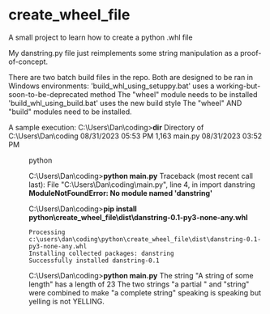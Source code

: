 # create_wheel_file
A small project to learn how to create a python .whl file

My danstring.py file just reimplements some string manipulation as a proof-of-concept.

There are two batch build files in the repo. Both are designed to be ran in Windows environments:
    'build_whl_using_setuppy.bat' uses a working-but-soon-to-be-deprecated method
        The "wheel" module needs to be installed
    'build_whl_using_build.bat' uses the new build style
        The "wheel" AND "build" modules need to be installed.


A sample execution:
C:\Users\Dan\coding>**dir**
    Directory of C:\Users\Dan\coding
        08/31/2023  05:53 PM             1,163 main.py
        08/31/2023  03:52 PM    <DIR>          python

C:\Users\Dan\coding>**python main.py**
    Traceback (most recent call last):
        File "C:\Users\Dan\coding\main.py", line 4, in <module>
        import danstring
    **ModuleNotFoundError: No module named 'danstring'**

C:\Users\Dan\coding>**pip install python\create_wheel_file\dist\danstring-0.1-py3-none-any.whl**

    Processing c:\users\dan\coding\python\create_wheel_file\dist\danstring-0.1-py3-none-any.whl
    Installing collected packages: danstring
    Successfully installed danstring-0.1

C:\Users\Dan\coding>**python main.py**
    The string "A string of some length" has a length of 23
    The two strings "a partial " and "string" were combined to make "a complete string"
    speaking is speaking but yelling is not YELLING.